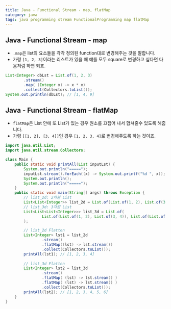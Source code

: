 ```yaml
---
title: Java - Functional Stream - map, flatMap 
category: java
tags: java programming stream FunctionalProgramming map flatMap
---
```


## Java - Functional Stream - map

- `.map`은 list의 요소들을 각각 정의된 function대로 변경해주는 것을 말합니다.
- 가령 `[1, 2, 3]`이라는 리스트가 있을 때 얘를 모두 square로 변경하고 싶다면 다음처럼 하면 되죠.

```java
List<Integer> dbLst = List.of(1, 2, 3)
        .stream()
        .map( (Integer x) -> x * x)
        .collect(Collectors.toList());
System.out.println(dbLst); // [1, 4, 9]
```

## Java - Functional Stream - flatMap

- `flatMap`은 List 안에 또 List가 있는 경우 원소를 끄집어 내서 합쳐줄수 있도록 해줍니다.
- 가령 `[[1, 2], [3, 4]]`인 경우 `[1, 2, 3, 4]`로 변경해주도록 하는 것이죠.

```java
import java.util.List;
import java.util.stream.Collectors;

class Main {
    public static void printAll(List inputLst) {
        System.out.println("=====");
        inputLst.stream().forEach((x) -> System.out.printf("%d ", x));
        System.out.println();
        System.out.println("=====");
    }
    public static void main(String[] args) throws Exception {
        // list_2d: 2차원 List
        List<List<Integer>> list_2d = List.of(List.of(1, 2), List.of(3, 4));
        // list_3d: 3차원 List
        List<List<List<Integer>>> list_3d = List.of(
                List.of(List.of(1, 2), List.of(3, 4)), List.of(List.of(5, 6))
        );

        // list_2d Flatten
        List<Integer> lst1 = list_2d
                .stream()
                .flatMap((lst) -> lst.stream())
                .collect(Collectors.toList());
        printAll(lst1); // [1, 2, 3, 4]
        
        // list_3d Flatten
        List<Integer> lst2 = list_3d
                .stream()
                .flatMap( (lst) -> lst.stream() )
                .flatMap( (lst) -> lst.stream() )
                .collect(Collectors.toList());
        printAll(lst2); // [1, 2, 3, 4, 5, 6]
    }
}
```
